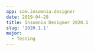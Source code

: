```yaml
---
app: com.insomnia.designer
date: 2019-04-28
title: Insomnia Designer 2020.1
slug: '2020.1.1'
major:
  - Testing
---
```

